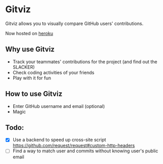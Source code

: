 # Gitviz
Gitviz allows you to visually compare GitHub users' contributions.

Now hosted on [heroku](https://gitviz-paradite.herokuapp.com/)

## Why use Gitviz
* Track your teammates' contributions for the project (and find out the SLACKER)
* Check coding activities of your friends
* Play with it for fun

## How to use Gitviz
* Enter GitHub username and email (optional)
* Magic

## Todo:
- [x] Use a backend to speed up cross-site script https://github.com/request/request#custom-http-headers
- [ ] Find a way to match user and commits without knowing user's public email